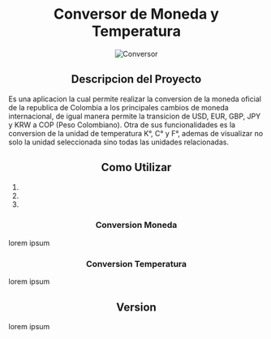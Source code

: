  <h1 align="center">Conversor de Moneda y Temperatura</h1>
 <div align= "center">
<img src="https://raw.githubusercontent.com/yeison097/Conversor/master/video.gif" alt="Conversor" style="max-width: 100%; display: inline-block;" data-target="animated-image.originalImage">
  </div> 
 <h2 align="center">Descripcion del Proyecto</h2>
 <p> Es una aplicacion la cual permite realizar la conversion de la moneda oficial de la republica de Colombia a los principales cambios de moneda internacional, de igual manera permite la transicion de USD, EUR, GBP, JPY y KRW a COP (Peso Colombiano). Otra de sus funcionalidades es la conversion de la unidad de temperatura K°, C° y F°, ademas de visualizar no solo la unidad seleccionada sino todas las unidades relacionadas.</p>
  <h2 align="center">Como Utilizar</h2>
  <ol>
  <li></li>
  <li></li>
  <li></li>
 </ol>

 <p></p>
  <h3 align="center">Conversion Moneda</h3>
 <p> lorem ipsum</p>
  <h3 align="center">Conversion Temperatura</h3>
 <p> lorem ipsum</p>
  <h2 align="center">Version</h2>
 <p> lorem ipsum</p>
